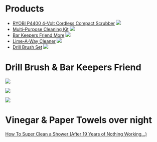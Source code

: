 

# Products

- [RYOBI P4400 4-Volt Cordless Compact Scrubber](https://www.amazon.com/RYOBI-Cordless-Compact-Scrubber-internal/dp/B08BTWL92V)  ![](https://m.media-amazon.com/images/I/51si6t8cIFL._AC_SL1000_.jpg)
- [Multi-Purpose Cleaning Kit](https://www.homedepot.com/p/RYOBI-Multi-Purpose-Cleaning-Kit-4-Piece-A95MPK1/311738439) ![](https://images.thdstatic.com/productImages/3d3d7f38-9bb3-4060-be41-5f5e8bc77571/svn/ryobi-floor-pads-a95mpk1-64_1000.jpg)
- [Bar Keepers Friend More](https://www.amazon.com/Bar-Keepers-Friend-MORE-Spray/dp/B00BRXFQ8A) ![](https://m.media-amazon.com/images/I/818ORAqS0yL._AC_SL1500_.jpg)
- [Lime-A-Way Cleaner](https://www.amazon.com/Lime-A-Way-Cleaner-22-Fluid-Ounce/dp/B00949ZKYO) ![](https://m.media-amazon.com/images/I/71Bm2g6DiWL._AC_SL1500_.jpg)
- [Drill Brush Set](https://www.amazon.com/Holikme-Attachments-Scrubber-Attachment-Automobile/dp/B07P7NFV1F) ![](https://m.media-amazon.com/images/I/81nqX7jIPpL._AC_SL1500_.jpg)

# Drill Brush & Bar Keepers Friend

![](https://youtu.be/okdao6reKOw)

![](https://youtu.be/ZEVZ18idJcM)

![](https://youtu.be/8ly9pmUs3-E)

# Vinegar & Paper Towels over night

[How To Super Clean a Shower (After 19 Years of Nothing Working...)](https://www.youtube.com/watch?v=L3f1QaNHEZM)

